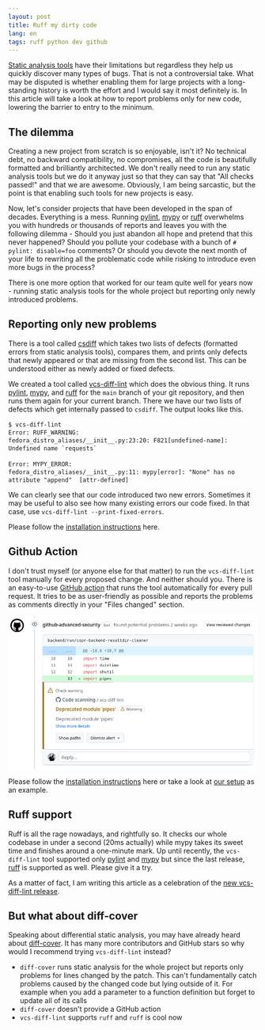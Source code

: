 ```yaml
---
layout: post
title: Ruff my dirty code
lang: en
tags: ruff python dev github
---
```


[Static analysis tools][static-analysis-tools] have their limitations but
regardless they help us quickly discover many types of bugs. That is not a
controversial take. What may be disputed is whether enabling them for large
projects with a long-standing history is worth the effort and I would say it
most definitely is.  In this article will take a look at how to report problems
only for new code, lowering the barrier to entry to the minimum.


## The dilemma

Creating a new project from scratch is so enjoyable, isn't it? No technical
debt, no backward compatibility, no compromises, all the code is beautifully
formatted and brilliantly architected. We don't really need to run any static
analysis tools but we do it anyway just so that they can say that "All checks
passed!" and that we are awesome. Obviously, I am being sarcastic, but the point
is that enabling such tools for new projects is easy.

Now, let's consider projects that have been developed in the span of
decades. Everything is a mess. Running [pylint][pylint], [mypy][mypy] or
[ruff][ruff] overwhelms you with hundreds or thousands of reports and leaves you
with the following dilemma - Should you just abandon all hope and pretend that
this never happened?  Should you pollute your codebase with a bunch of `#
pylint: disable=foo` comments? Or should you devote the next month of your life
to rewriting all the problematic code while risking to introduce even more bugs
in the process?

There is one more option that worked for our team quite well for years now -
running static analysis tools for the whole project but reporting only
newly introduced problems.

## Reporting only new problems

There is a tool called [csdiff][csdiff] which takes two lists of defects
(formatted errors from static analysis tools), compares them, and prints only
defects that newly appeared or that are missing from the second list. This can
be understood either as newly added or fixed defects.

We created a tool called [vcs-diff-lint][vcs-diff-lint] which does the obvious
thing. It runs [pylint][pylint], [mypy][mypy], and [ruff][ruff] for the `main`
branch of your git repository, and then runs them again for your current
branch. There we have our two lists of defects which get internally passed to
`csdiff`. The output looks like this.

```
$ vcs-diff-lint
Error: RUFF_WARNING:
fedora_distro_aliases/__init__.py:23:20: F821[undefined-name]: Undefined name `requests`

Error: MYPY_ERROR:
fedora_distro_aliases/__init__.py:11: mypy[error]: "None" has no attribute "append"  [attr-defined]
```

We can clearly see that our code introduced two new errors. Sometimes it may be
useful to also see how many existing errors our code fixed. In that case, use
`vcs-diff-lint --print-fixed-errors`.

Please follow the [installation instructions][install-tool] here.


## Github Action

I don't trust myself (or anyone else for that matter) to run the `vcs-diff-lint`
tool manually for every proposed change. And neither should you. There is an
easy-to-use [GitHub action][github-action] that runs the tool automatically for
every pull request. It tries to be as user-friendly as possible and reports the
problems as comments directly in your "Files changed" section.

<div class="text-center img-row row">
  <a href="/files/img/vcs-diff-lint-github.png"
     title="vcs-diff-lint action commenting your code">
    <img src="/files/img/vcs-diff-lint-github.png">
  </a>
</div>

Please follow the [installation instructions][install-action] here or take a
look at [our setup][github-action-example] as an example.


## Ruff support

Ruff is all the rage nowadays, and rightfully so. It checks our whole codebase
in under a second (20ms actually) while mypy takes its sweet time and finishes
around a one-minute mark. Up until recently, the `vcs-diff-lint` tool supported
only [pylint][pylint] and [mypy][mypy] but since the last release, [ruff][ruff]
is supported as well. Please give it a try.

As a matter of fact, I am writing this article as a celebration of the
[new vcs-diff-lint release][release].


## But what about diff-cover

Speaking about differential static analysis, you may have already heard about
[diff-cover][diff-cover]. It has many more contributors and GitHub stars so why
would I recommend trying `vcs-diff-lint` instead?

- `diff-cover` runs static analysis for the whole project but reports only
  problems for lines changed by the patch. This can't fundamentally catch
  problems caused by the changed code but lying outside of it. For example when
  you add a parameter to a function definition but forget to update all of its
  calls
- `diff-cover` doesn't provide a GitHub action
- `vcs-diff-lint` supports `ruff` and `ruff` is cool now



[static-analysis-tools]: https://luminousmen.com/post/python-static-analysis-tools
[pylint]: https://github.com/pylint-dev/pylint
[mypy]: https://github.com/python/mypy
[ruff]: https://github.com/astral-sh/ruff
[csdiff]: https://github.com/csutils/csdiff
[vcs-diff-lint]: https://github.com/fedora-copr/vcs-diff-lint
[github-action]: https://github.com/fedora-copr/vcs-diff-lint-action
[github-action-example]: https://github.com/fedora-copr/copr/blob/main/.github/workflows/python-diff-lint.yml
[install-tool]: https://github.com/fedora-copr/vcs-diff-lint
[install-action]: https://github.com/fedora-copr/vcs-diff-lint-action
[release]: https://github.com/fedora-copr/vcs-diff-lint/releases/tag/vcs-diff-lint-6.1-1
[diff-cover]: https://github.com/Bachmann1234/diff_cover
